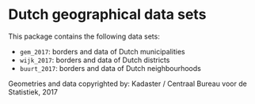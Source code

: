 # Dutch geographical data sets

This package contains the following data sets:

* `gem_2017`: borders and data of Dutch municipalities
* `wijk_2017`: borders and data of Dutch districts
* `buurt_2017`: borders and data of Dutch neighbourhoods


Geometries and data copyrighted by: Kadaster / Centraal Bureau voor de Statistiek, 2017
